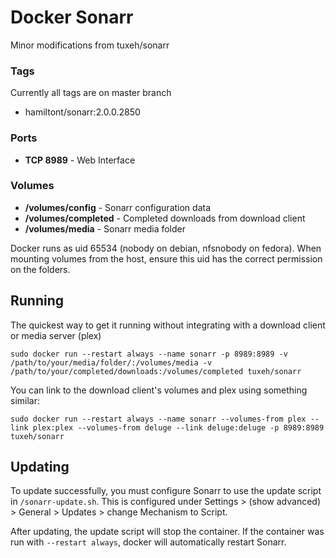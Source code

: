 # Docker Sonarr

Minor modifications from tuxeh/sonarr

### Tags

Currently all tags are on master branch

- hamiltont/sonarr:2.0.0.2850

### Ports
- **TCP 8989** - Web Interface

### Volumes
- **/volumes/config** - Sonarr configuration data
- **/volumes/completed** - Completed downloads from download client
- **/volumes/media** - Sonarr media folder

Docker runs as uid 65534 (nobody on debian, nfsnobody on fedora). When mounting volumes from the host, ensure this uid has the correct permission on the folders.

## Running

The quickest way to get it running without integrating with a download client or media server (plex)
```
sudo docker run --restart always --name sonarr -p 8989:8989 -v /path/to/your/media/folder/:/volumes/media -v /path/to/your/completed/downloads:/volumes/completed tuxeh/sonarr
```

You can link to the download client's volumes and plex using something similar:
```
sudo docker run --restart always --name sonarr --volumes-from plex --link plex:plex --volumes-from deluge --link deluge:deluge -p 8989:8989 tuxeh/sonarr
```

## Updating

To update successfully, you must configure Sonarr to use the update script in ``/sonarr-update.sh``. This is configured under Settings > (show advanced) > General > Updates > change Mechanism to Script.

After updating, the update script will stop the container. If the container was run with `--restart always`, docker will automatically restart Sonarr.
